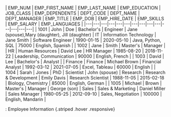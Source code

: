 | EMP_NUM | EMP_FIRST_NAME | EMP_LAST_NAME | EMP_EDUCATION | JOB_CLASS | EMP_DEPENDENTS | DEPT_CODE | DEPT_NAME | DEPT_MANAGER | EMP_TITLE | EMP_DOB | EMP_HIRE_DATE | EMP_SKILLS | EMP_SALARY | EMP_LANGUAGES |
|---|---|---|---|---|---|---|---|---|---|---|---|---|---|
| 1001 | John | Doe | Bachelor's | Engineer | Jane (spouse),Mary (daughter), Jill (daughter) | IT | Information Technology | Jane Smith | Software Engineer | 1990-01-15 | 2020-05-10 | Java, Python, SQL | 75000 | English, Spanish |
| 1002 | Jane | Smith | Master's | Manager |  | HR | Human Resources | David Lee | HR Manager | 1985-08-20 | 2018-11-22 | Leadership, Communication | 90000 | English, French |
| 1003 | David | Lee | Bachelor's | Analyst |  | Finance | Finance | Michael Brown | Financial Analyst | 1992-03-12 | 2021-07-05 | Excel, Tableau | 60000 | English |
| 1004 | Sarah | Jones | PhD | Scientist | John (spouse) | Research | Research & Development | Emily Davis | Research Scientist | 1988-11-05 | 2015-02-18 | Biology, Chemistry | 85000 | English, German |
| 1005 | Michael | Brown | Master's | Manager | George (son) | Sales | Sales & Marketing | Daniel Miller | Sales Manager | 1980-05-25 | 2012-09-10 | Sales, Negotiation | 100000 | English, Mandarin |


: Employee Information {.striped .hover .responsive}



 
